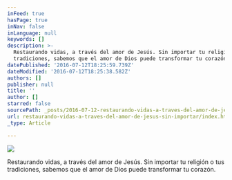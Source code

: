 ```yaml
---
inFeed: true
hasPage: true
inNav: false
inLanguage: null
keywords: []
description: >-
  Restaurando vidas, a través del amor de Jesús. Sin importar tu religión o tus
  tradiciones, sabemos que el amor de Dios puede transformar tu corazón. 
datePublished: '2016-07-12T18:25:59.739Z'
dateModified: '2016-07-12T18:25:38.582Z'
authors: []
publisher: null
title: ''
author: []
starred: false
sourcePath: _posts/2016-07-12-restaurando-vidas-a-traves-del-amor-de-jesus-sin-importar.md
url: restaurando-vidas-a-traves-del-amor-de-jesus-sin-importar/index.html
_type: Article

---
```

![](https://the-grid-user-content.s3-us-west-2.amazonaws.com/fd8c96e3-7a4b-4360-ad3a-3b18e88a6242.png)

Restaurando vidas, a través del amor de Jesús. Sin importar tu religión o tus tradiciones, sabemos que el amor de Dios puede transformar tu corazón.